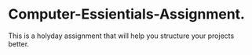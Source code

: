 # Computer-Essientials-Assignment.
This is a holyday assignment that will help you structure your projects better.
